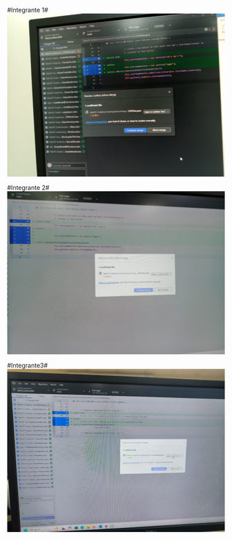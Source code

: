 #Integrante 1#
![Conflicto1](Imagenes/conflicto1.jpg)

#Integrante 2#
![Conflicto1](Imagenes/conflicto2.jpg)

#Integrante3#
![Conflicto1](Imagenes/conflicto3.jpg)


